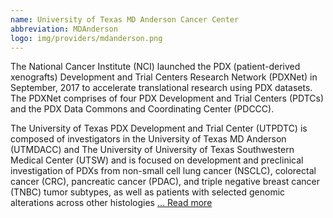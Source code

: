 ```yaml
---
name: University of Texas MD Anderson Cancer Center
abbreviation: MDAnderson
logo: img/providers/mdanderson.png
---
```


The National Cancer Institute (NCI) launched the PDX (patient-derived xenografts) Development and Trial Centers Research Network (PDXNet) in September, 2017 to accelerate translational research using PDX datasets. The PDXNet comprises of four PDX Development and Trial Centers (PDTCs) and the PDX Data Commons and Coordinating Center (PDCCC).

The University of Texas PDX Development and Trial Center (UTPDTC) is composed of investigators in the University of Texas MD Anderson (UTMDACC) and The University of University of Texas Southwestern Medical Center (UTSW) and is focused on development and preclinical investigation of PDXs from non-small cell lung cancer (NSCLC), colorectal cancer (CRC), pancreatic cancer (PDAC), and triple negative breast cancer (TNBC) tumor subtypes, as well as patients with selected genomic alterations across other histologies [... Read more](https://www.pdxnetwork.org/md-anderson)
